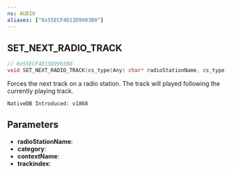 ```yaml
---
ns: AUDIO
aliases: ["0x55ECF4D13D9903B0"]
---
```

## SET_NEXT_RADIO_TRACK

```c
// 0x55ECF4D13D9903B0
void SET_NEXT_RADIO_TRACK(cs_type(Any) char* radioStationName, cs_type(Any) char* category, cs_type(Any) char* contextName, cs_type(Any) char* trackindex);
```

Forces the next track on a radio station. The track will played following the currently playing track.

```
NativeDB Introduced: v1868
```

## Parameters
* **radioStationName**:
* **category**:
* **contextName**:
* **trackindex**:

